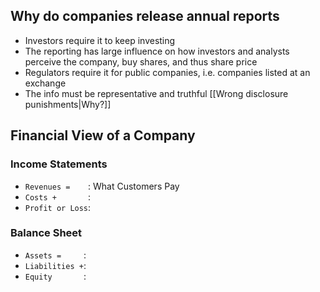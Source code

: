 ## Why do companies release annual reports
- Investors require it to keep investing
- The reporting has large influence on how investors and analysts perceive the company, buy shares, and thus share price
- Regulators require it for public companies, i.e. companies listed at an exchange
- The info must be representative and truthful [[Wrong disclosure punishments|Why?]]

## Financial View of a Company
### Income Statements
- `Revenues =    `: What Customers Pay
- `Costs +       `: 
- `Profit or Loss`:
### Balance Sheet
- `Assets =     `:
- `Liabilities +`:
- `Equity       `: